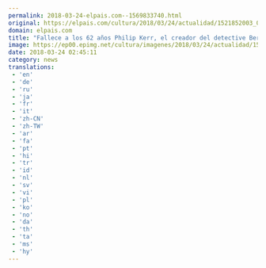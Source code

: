```yaml
---
permalink: 2018-03-24-elpais.com--1569833740.html
original: https://elpais.com/cultura/2018/03/24/actualidad/1521852003_014247.html#?ref=rss&format=simple&link=link
domain: elpais.com
title: "Fallece a los 62 años Philip Kerr, el creador del detective Bernie Gunther"
image: https://ep00.epimg.net/cultura/imagenes/2018/03/24/actualidad/1521852003_014247_1521852496_rrss_normal.jpg
date: 2018-03-24 02:45:11
category: news
translations: 
 - 'en'
 - 'de'
 - 'ru'
 - 'ja'
 - 'fr'
 - 'it'
 - 'zh-CN'
 - 'zh-TW'
 - 'ar'
 - 'fa'
 - 'pt'
 - 'hi'
 - 'tr'
 - 'id'
 - 'nl'
 - 'sv'
 - 'vi'
 - 'pl'
 - 'ko'
 - 'no'
 - 'da'
 - 'th'
 - 'ta'
 - 'ms'
 - 'hy'
---
```


